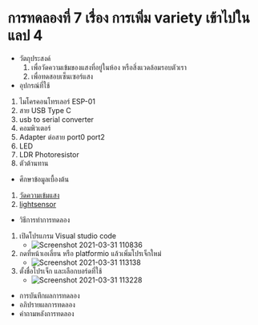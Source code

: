 # การทดลองที่ 7 เรื่อง การเพิ่ม variety เข้าไปในแลป 4
* วัตถุประสงค์
  1. เพื่อวัดความเข้มของแสงที่อยู่ในห้อง หรือสิ่งแวดล้อมรอบตัวเรา
  2. เพื่อทดสอบเซ็นเซอร์แสง
* อุปกรณ์ที่ใช้
 1. ไมโครคอนโทรเลอร์ ESP-01
 2. สาย USB Type C
 3. usb to serial converter
 4. คอมพิวเตอร์ 
 5. Adapter ต่อสาย port0 port2
 6. LED 
 7. LDR Photoresistor
 8. ตัวต้านทาน
* ศึกษาข้อมูลเบื้องต้น 
 1. [วัดความเข้มแสง](https://www.myarduino.net/article/211/%E0%B8%AA%E0%B8%AD%E0%B8%99%E0%B9%83%E0%B8%8A%E0%B9%89%E0%B8%87%E0%B8%B2%E0%B8%99-nodemcu-esp8266-%E0%B9%80%E0%B8%8B%E0%B9%87%E0%B8%99%E0%B9%80%E0%B8%8B%E0%B8%AD%E0%B8%A3%E0%B9%8C%E0%B8%A7%E0%B8%B1%E0%B8%94%E0%B8%84%E0%B8%A7%E0%B8%B2%E0%B8%A1%E0%B8%AA%E0%B8%A7%E0%B9%88%E0%B8%B2%E0%B8%87%E0%B8%84%E0%B8%A7%E0%B8%B2%E0%B8%A1%E0%B9%80%E0%B8%82%E0%B9%89%E0%B8%A1%E0%B9%81%E0%B8%AA%E0%B8%87-%E0%B9%80%E0%B8%9B%E0%B8%B4%E0%B8%94%E0%B8%9B%E0%B8%B4%E0%B8%94%E0%B9%84%E0%B8%9F%E0%B8%95%E0%B8%B2%E0%B8%A1%E0%B9%81%E0%B8%AA%E0%B8%87)
 2. [lightsensor](https://github.com/choompol-boonmee/lab63b/blob/master/examples/04_Input-Port/src/main.cpp)
* วิธีการทำการทดลอง
 1. เปิดโปรแกรม Visual studio code
    * ![Screenshot 2021-03-31 110836](https://user-images.githubusercontent.com/80879651/113090609-649dda80-9214-11eb-93be-24d68d1e5967.png)
 2. กดที่หน้าเอเลี่ยน หรือ platformio แล้วเพิ่มโปรเจ็กใหม่
    * ![Screenshot 2021-03-31 113138](https://user-images.githubusercontent.com/80879651/113090876-f7d71000-9214-11eb-881b-c2aab3eb8d40.png)
 3. ตั้งชื่อโปรเจ็ก และเลือกบอร์ดที่ใช้
    * ![Screenshot 2021-03-31 113228](https://user-images.githubusercontent.com/80879651/113092969-3a9ae700-9219-11eb-8a7d-ee512ceacde4.png)


* การบันทึกผลการทดลอง
* อภิปรายผลการทดลอง
* คำถามหลังการทดลอง
